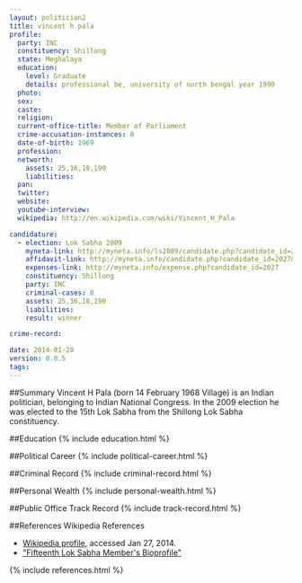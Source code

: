 ```yaml
---
layout: politician2
title: vincent h pala
profile: 
  party: INC
  constituency: Shillong
  state: Meghalaya
  education: 
    level: Graduate
    details: professional be, university of north bengal year 1990
  photo: 
  sex: 
  caste: 
  religion: 
  current-office-title: Member of Parliament
  crime-accusation-instances: 0
  date-of-birth: 1969
  profession: 
  networth: 
    assets: 25,16,18,190
    liabilities: 
  pan: 
  twitter: 
  website: 
  youtube-interview: 
  wikipedia: http://en.wikipedia.com/wiki/Vincent_H_Pala

candidature: 
  - election: Lok Sabha 2009
    myneta-link: http://myneta.info/ls2009/candidate.php?candidate_id=2027
    affidavit-link: http://myneta.info/candidate.php?candidate_id=2027&scan=original
    expenses-link: http://myneta.info/expense.php?candidate_id=2027
    constituency: Shillong 
    party: INC
    criminal-cases: 0
    assets: 25,16,18,190
    liabilities: 
    result: winner 

crime-record: 

date: 2014-01-28
version: 0.0.5
tags: 
---
```

##Summary
Vincent H Pala (born 14 February 1968 Village) is an Indian politician, belonging to Indian National Congress. In the 2009 election he was elected to the 15th Lok Sabha from the Shillong Lok Sabha constituency.




##Education
{% include education.html %}


##Political Career
{% include political-career.html %}


##Criminal Record
{% include criminal-record.html %}


##Personal Wealth
{% include personal-wealth.html %}


##Public Office Track Record
{% include track-record.html %}


##References
Wikipedia References
- [Wikipedia profile]({{page.profile.wikipedia}}), accessed Jan 27, 2014.
- ["Fifteenth Lok Sabha Member's Bioprofile"][wiki1]

[wiki1]: http://164.100.47.132/LssNew/Members/Biography.aspx?mpsno=4352


{% include references.html %}